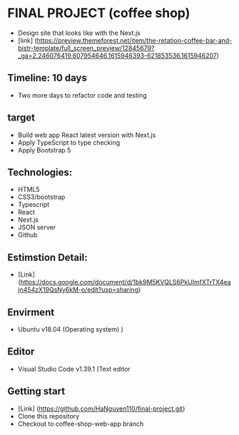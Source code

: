 <!-- This is a [Next.js](https://nextjs.org/) project bootstrapped with [`create-next-app`](https://github.com/vercel/next.js/tree/canary/packages/create-next-app).

## Getting Started

First, run the development server:

```bash
npm run dev
# or
yarn dev
```

Open [http://localhost:3000](http://localhost:3000) with your browser to see the result.

You can start editing the page by modifying `pages/index.js`. The page auto-updates as you edit the file.

[API routes](https://nextjs.org/docs/api-routes/introduction) can be accessed on [http://localhost:3000/api/hello](http://localhost:3000/api/hello). This endpoint can be edited in `pages/api/hello.js`.

The `pages/api` directory is mapped to `/api/*`. Files in this directory are treated as [API routes](https://nextjs.org/docs/api-routes/introduction) instead of React pages.

## Learn More

To learn more about Next.js, take a look at the following resources:

- [Next.js Documentation](https://nextjs.org/docs) - learn about Next.js features and API.
- [Learn Next.js](https://nextjs.org/learn) - an interactive Next.js tutorial.

You can check out [the Next.js GitHub repository](https://github.com/vercel/next.js/) - your feedback and contributions are welcome!

## Deploy on Vercel

The easiest way to deploy your Next.js app is to use the [Vercel Platform](https://vercel.com/new?utm_medium=default-template&filter=next.js&utm_source=create-next-app&utm_campaign=create-next-app-readme) from the creators of Next.js.

Check out our [Next.js deployment documentation](https://nextjs.org/docs/deployment) for more details. -->

# FINAL PROJECT (coffee shop)

* Design site that looks like with the Next.js
* [link] (https://preview.themeforest.net/item/the-retation-coffee-bar-and-bistr-template/full_screen_preview/12845679?_ga=2.246076419.607954646.1615946393-621853536.1615946207)


## Timeline: 10 days

* Two more days to refactor code and testing


## target

* Build web app React latest version with Next.js
* Apply TypeScript to type checking
* Apply Bootstrap 5


## Technologies:

* HTML5
* CSS3/bootstrap
* Typescript
* React
* Next.js
* JSON server
* Github


## Estimstion Detail:

* [Link] (https://docs.google.com/document/d/1bk9M5KVQLS6PkUImfXTrTX4eajn454zX19QsNy6kM-o/edit?usp=sharing)


## Envirment

* Ubuntu v18.04 (Operating system)
)


## Editor

* Visual Studio Code v1.39.1 (Text editor


## Getting start

* [Link] (https://github.com/HaNguyen110/final-project.git)
* Clone this repository
* Checkout to coffee-shop-web-app branch